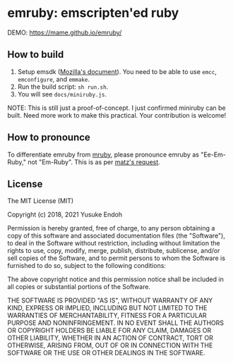 # emruby: emscripten'ed ruby

DEMO: https://mame.github.io/emruby/

## How to build

1. Setup emsdk ([Mozilla's document](https://developer.mozilla.org/en-US/docs/WebAssembly/C_to_wasm)).  You need to be able to use `emcc`, `emconfigure`, and `emmake`.
2. Run the build script: `sh run.sh`.
3. You will see `docs/miniruby.js`.

NOTE: This is still just a proof-of-concept.  I just confirmed miniruby can be built.  Need more work to make this practical.  Your contribution is welcome!

## How to pronounce

To differentiate emruby from [mruby](https://github.com/mruby/mruby), please pronounce emruby as "Ee-Em-Ruby," not "Em-Ruby".  This is as per [matz's request](https://twitter.com/yukihiro_matz/status/964313657898295296).

## License

The MIT License (MIT)

Copyright (c) 2018, 2021 Yusuke Endoh

Permission is hereby granted, free of charge, to any person obtaining a copy
of this software and associated documentation files (the "Software"), to deal
in the Software without restriction, including without limitation the rights
to use, copy, modify, merge, publish, distribute, sublicense, and/or sell
copies of the Software, and to permit persons to whom the Software is
furnished to do so, subject to the following conditions:

The above copyright notice and this permission notice shall be included in
all copies or substantial portions of the Software.

THE SOFTWARE IS PROVIDED "AS IS", WITHOUT WARRANTY OF ANY KIND, EXPRESS OR
IMPLIED, INCLUDING BUT NOT LIMITED TO THE WARRANTIES OF MERCHANTABILITY,
FITNESS FOR A PARTICULAR PURPOSE AND NONINFRINGEMENT. IN NO EVENT SHALL THE
AUTHORS OR COPYRIGHT HOLDERS BE LIABLE FOR ANY CLAIM, DAMAGES OR OTHER
LIABILITY, WHETHER IN AN ACTION OF CONTRACT, TORT OR OTHERWISE, ARISING FROM,
OUT OF OR IN CONNECTION WITH THE SOFTWARE OR THE USE OR OTHER DEALINGS IN
THE SOFTWARE.
